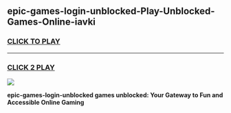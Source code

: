 
## epic-games-login-unblocked-Play-Unblocked-Games-Online-iavki
<h3>
<a href="https://premium76.site?title=epic-games-login-unblocked&ref=25A">CLICK TO PLAY</a></h3>
<hr>

<h3>
<a href="https://premium76.site?title=epic-games-login-unblocked&ref=25A">CLICK 2 PLAY</a>
  
</h3>

<a href="https://premium76.site?title=epic-games-login-unblocked&ref=25A"><img src="https://clearcache.store/games.png"></a>


**epic-games-login-unblocked games unblocked: Your Gateway to Fun and Accessible Online Gaming**
